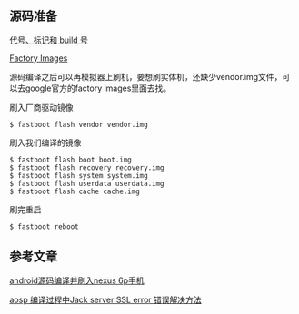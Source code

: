## 源码准备

[代号、标记和 build 号](https://source.android.com/docs/setup/start/build-numbers?hl=zh-cn)

[Factory Images](https://developers.google.com/android/images#angler)

源码编译之后可以再模拟器上刷机，要想刷实体机，还缺少vendor.img文件，可以去google官方的factory images里面去找。

刷入厂商驱动镜像

```shell
$ fastboot flash vendor vendor.img
```

刷入我们编译的镜像

```shell
$ fastboot flash boot boot.img
$ fastboot flash recovery recovery.img
$ fastboot flash system system.img
$ fastboot flash userdata userdata.img
$ fastboot flash cache cache.img
```

刷完重启

```shell
$ fastboot reboot
```



## 参考文章

[android源码编译并刷入nexus 6p手机](https://blog.csdn.net/chen1234219/article/details/90342071)

[aosp 编译过程中Jack server SSL error 错误解决方法](https://segmentfault.com/a/1190000039970343)